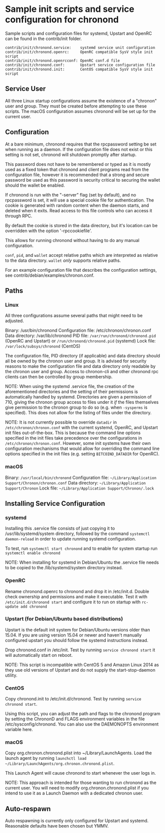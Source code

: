 Sample init scripts and service configuration for chronond
==========================================================

Sample scripts and configuration files for systemd, Upstart and OpenRC
can be found in the contrib/init folder.

    contrib/init/chronond.service:    systemd service unit configuration
    contrib/init/chronond.openrc:     OpenRC compatible SysV style init script
    contrib/init/chronond.openrcconf: OpenRC conf.d file
    contrib/init/chronond.conf:       Upstart service configuration file
    contrib/init/chronond.init:       CentOS compatible SysV style init script

Service User
---------------------------------

All three Linux startup configurations assume the existence of a "chronon" user
and group.  They must be created before attempting to use these scripts.
The macOS configuration assumes chronond will be set up for the current user.

Configuration
---------------------------------

At a bare minimum, chronond requires that the rpcpassword setting be set
when running as a daemon.  If the configuration file does not exist or this
setting is not set, chronond will shutdown promptly after startup.

This password does not have to be remembered or typed as it is mostly used
as a fixed token that chronond and client programs read from the configuration
file, however it is recommended that a strong and secure password be used
as this password is security critical to securing the wallet should the
wallet be enabled.

If chronond is run with the "-server" flag (set by default), and no rpcpassword is set,
it will use a special cookie file for authentication. The cookie is generated with random
content when the daemon starts, and deleted when it exits. Read access to this file
controls who can access it through RPC.

By default the cookie is stored in the data directory, but it's location can be overridden
with the option '-rpccookiefile'.

This allows for running chronond without having to do any manual configuration.

`conf`, `pid`, and `wallet` accept relative paths which are interpreted as
relative to the data directory. `wallet` *only* supports relative paths.

For an example configuration file that describes the configuration settings,
see contrib/debian/examples/chronon.conf.

Paths
---------------------------------

### Linux

All three configurations assume several paths that might need to be adjusted.

Binary:              /usr/bin/chronond
Configuration file:  /etc/chronon/chronon.conf
Data directory:      /var/lib/chronond
PID file:            `/var/run/chronond/chronond.pid` (OpenRC and Upstart) or `/run/chronond/chronond.pid` (systemd)
Lock file:           `/var/lock/subsys/chronond` (CentOS)

The configuration file, PID directory (if applicable) and data directory
should all be owned by the chronon user and group.  It is advised for security
reasons to make the configuration file and data directory only readable by the
chronon user and group.  Access to chronon-cli and other chronond rpc clients
can then be controlled by group membership.

NOTE: When using the systemd .service file, the creation of the aforementioned
directories and the setting of their permissions is automatically handled by
systemd. Directories are given a permission of 710, giving the chronon group
access to files under it _if_ the files themselves give permission to the
chronon group to do so (e.g. when `-sysperms` is specified). This does not allow
for the listing of files under the directory.

NOTE: It is not currently possible to override `datadir` in
`/etc/chronon/chronon.conf` with the current systemd, OpenRC, and Upstart init
files out-of-the-box. This is because the command line options specified in the
init files take precedence over the configurations in
`/etc/chronon/chronon.conf`. However, some init systems have their own
configuration mechanisms that would allow for overriding the command line
options specified in the init files (e.g. setting `BITCOIND_DATADIR` for
OpenRC).

### macOS

Binary:              `/usr/local/bin/chronond`
Configuration file:  `~/Library/Application Support/Chronon/chronon.conf`
Data directory:      `~/Library/Application Support/Chronon`
Lock file:           `~/Library/Application Support/Chronon/.lock`

Installing Service Configuration
-----------------------------------

### systemd

Installing this .service file consists of just copying it to
/usr/lib/systemd/system directory, followed by the command
`systemctl daemon-reload` in order to update running systemd configuration.

To test, run `systemctl start chronond` and to enable for system startup run
`systemctl enable chronond`

NOTE: When installing for systemd in Debian/Ubuntu the .service file needs to be copied to the /lib/systemd/system directory instead.

### OpenRC

Rename chronond.openrc to chronond and drop it in /etc/init.d.  Double
check ownership and permissions and make it executable.  Test it with
`/etc/init.d/chronond start` and configure it to run on startup with
`rc-update add chronond`

### Upstart (for Debian/Ubuntu based distributions)

Upstart is the default init system for Debian/Ubuntu versions older than 15.04. If you are using version 15.04 or newer and haven't manually configured upstart you should follow the systemd instructions instead.

Drop chronond.conf in /etc/init.  Test by running `service chronond start`
it will automatically start on reboot.

NOTE: This script is incompatible with CentOS 5 and Amazon Linux 2014 as they
use old versions of Upstart and do not supply the start-stop-daemon utility.

### CentOS

Copy chronond.init to /etc/init.d/chronond. Test by running `service chronond start`.

Using this script, you can adjust the path and flags to the chronond program by
setting the ChrononD and FLAGS environment variables in the file
/etc/sysconfig/chronond. You can also use the DAEMONOPTS environment variable here.

### macOS

Copy org.chronon.chronond.plist into ~/Library/LaunchAgents. Load the launch agent by
running `launchctl load ~/Library/LaunchAgents/org.chronon.chronond.plist`.

This Launch Agent will cause chronond to start whenever the user logs in.

NOTE: This approach is intended for those wanting to run chronond as the current user.
You will need to modify org.chronon.chronond.plist if you intend to use it as a
Launch Daemon with a dedicated chronon user.

Auto-respawn
-----------------------------------

Auto respawning is currently only configured for Upstart and systemd.
Reasonable defaults have been chosen but YMMV.
